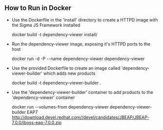 ## How to Run in Docker

- Use the Dockerfile in the 'install' directory to create a HTTPD image with the Sigma JS Framework installed

   docker build -t dependency-viewer install/

- Run the dependency-viewer image, exposing it's HTTPD ports to the host

   docker run -d -P --name dependency-viewer dependency-viewer

- Use the provided Dockerfile to create an image called 'dependency-viewer-builder' which adds new products

   docker build -t dependency-viewer-builder .

- Use the 'dependency-viewer-builder' container to add products to the 'dependency-viewer' container

   docker run --volumes-from dependency-viewer dependency-viewer-builder EAP7 http://download.devel.redhat.com//devel/candidates/JBEAP/JBEAP-7.0.0/jboss-eap-7.0.0.zip
